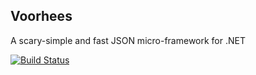 Voorhees
--------

A scary-simple and fast JSON micro-framework for .NET

[![Build Status](https://travis-ci.org/grahamboree/voorhees.svg?branch=master)](https://travis-ci.org/grahamboree/voorhees)


